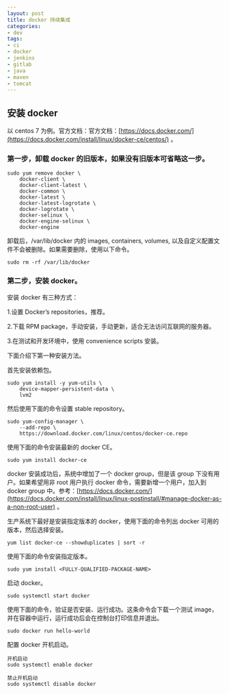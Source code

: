 ```yaml
---
layout: post
title: docker 持续集成
categories:
- dev
tags:
- ci
- docker
- jenkins
- gitlab
- java
- maven
- tomcat
---
```


## 安装 docker

以 centos 7 为例。官方文档：官方文档：[https://docs.docker.com/](https://docs.docker.com/install/linux/docker-ce/centos/) 。

### 第一步，卸载 docker 的旧版本，如果没有旧版本可省略这一步。

    sudo yum remove docker \
        docker-client \
        docker-client-latest \
        docker-common \
        docker-latest \
        docker-latest-logrotate \
        docker-logrotate \
        docker-selinux \
        docker-engine-selinux \
        docker-engine

卸载后，/var/lib/docker 内的 images, containers, volumes, 以及自定义配置文件不会被删除。如果需要删除，使用以下命令。

    sudo rm -rf /var/lib/docker

### 第二步，安装 docker。

安装 docker 有三种方式：

1.设置 Docker’s repositories，推荐。

2.下载 RPM package，手动安装，手动更新，适合无法访问互联网的服务器。

3.在测试和开发环境中，使用  convenience scripts 安装。

下面介绍下第一种安装方法。

首先安装依赖包。

    sudo yum install -y yum-utils \
        device-mapper-persistent-data \
        lvm2

然后使用下面的命令设置 stable repository。

    sudo yum-config-manager \
        --add-repo \
        https://download.docker.com/linux/centos/docker-ce.repo

使用下面的命令安装最新的 docker CE。

    sudo yum install docker-ce

docker 安装成功后，系统中增加了一个 docker group，但是该 group 下没有用户。如果希望用非 root 用户执行 docker 命令，需要新增一个用户，加入到 docker group 中。参考：[https://docs.docker.com/](https://docs.docker.com/install/linux/linux-postinstall/#manage-docker-as-a-non-root-user) 。

生产系统下最好是安装指定版本的 docker，使用下面的命令列出 docker 可用的版本，然后选择安装。

    yum list docker-ce --showduplicates | sort -r

使用下面的命令安装指定版本。

    sudo yum install <FULLY-QUALIFIED-PACKAGE-NAME>

启动 docker。

    sudo systemctl start docker

使用下面的命令，验证是否安装、运行成功。这条命令会下载一个测试 image，并在容器中运行，运行成功后会在控制台打印信息并退出。

    sudo docker run hello-world

配置 docker 开机启动。

    开机启动
    sudo systemctl enable docker
    
    禁止开机启动
    sudo systemctl disable docker


